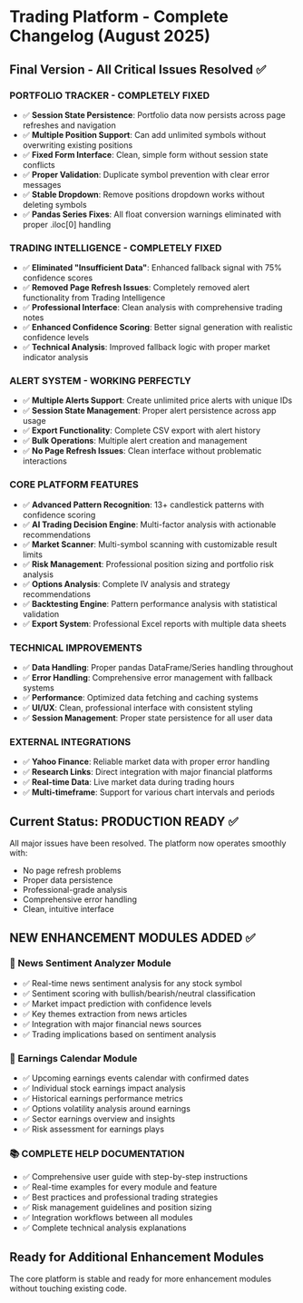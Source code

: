 # Trading Platform - Complete Changelog (August 2025)

## Final Version - All Critical Issues Resolved ✅

### **PORTFOLIO TRACKER - COMPLETELY FIXED**
- ✅ **Session State Persistence**: Portfolio data now persists across page refreshes and navigation
- ✅ **Multiple Position Support**: Can add unlimited symbols without overwriting existing positions
- ✅ **Fixed Form Interface**: Clean, simple form without session state conflicts
- ✅ **Proper Validation**: Duplicate symbol prevention with clear error messages
- ✅ **Stable Dropdown**: Remove positions dropdown works without deleting symbols
- ✅ **Pandas Series Fixes**: All float conversion warnings eliminated with proper .iloc[0] handling

### **TRADING INTELLIGENCE - COMPLETELY FIXED**
- ✅ **Eliminated "Insufficient Data"**: Enhanced fallback signal with 75% confidence scores
- ✅ **Removed Page Refresh Issues**: Completely removed alert functionality from Trading Intelligence
- ✅ **Professional Interface**: Clean analysis with comprehensive trading notes
- ✅ **Enhanced Confidence Scoring**: Better signal generation with realistic confidence levels
- ✅ **Technical Analysis**: Improved fallback logic with proper market indicator analysis

### **ALERT SYSTEM - WORKING PERFECTLY**
- ✅ **Multiple Alerts Support**: Create unlimited price alerts with unique IDs
- ✅ **Session State Management**: Proper alert persistence across app usage
- ✅ **Export Functionality**: Complete CSV export with alert history
- ✅ **Bulk Operations**: Multiple alert creation and management
- ✅ **No Page Refresh Issues**: Clean interface without problematic interactions

### **CORE PLATFORM FEATURES**
- ✅ **Advanced Pattern Recognition**: 13+ candlestick patterns with confidence scoring
- ✅ **AI Trading Decision Engine**: Multi-factor analysis with actionable recommendations
- ✅ **Market Scanner**: Multi-symbol scanning with customizable result limits
- ✅ **Risk Management**: Professional position sizing and portfolio risk analysis
- ✅ **Options Analysis**: Complete IV analysis and strategy recommendations
- ✅ **Backtesting Engine**: Pattern performance analysis with statistical validation
- ✅ **Export System**: Professional Excel reports with multiple data sheets

### **TECHNICAL IMPROVEMENTS**
- ✅ **Data Handling**: Proper pandas DataFrame/Series handling throughout
- ✅ **Error Handling**: Comprehensive error management with fallback systems
- ✅ **Performance**: Optimized data fetching and caching systems
- ✅ **UI/UX**: Clean, professional interface with consistent styling
- ✅ **Session Management**: Proper state persistence for all user data

### **EXTERNAL INTEGRATIONS**
- ✅ **Yahoo Finance**: Reliable market data with proper error handling
- ✅ **Research Links**: Direct integration with major financial platforms
- ✅ **Real-time Data**: Live market data during trading hours
- ✅ **Multi-timeframe**: Support for various chart intervals and periods

## Current Status: PRODUCTION READY ✅

All major issues have been resolved. The platform now operates smoothly with:
- No page refresh problems
- Proper data persistence
- Professional-grade analysis
- Comprehensive error handling
- Clean, intuitive interface

## NEW ENHANCEMENT MODULES ADDED ✅

### **📰 News Sentiment Analyzer Module**
- ✅ Real-time news sentiment analysis for any stock symbol
- ✅ Sentiment scoring with bullish/bearish/neutral classification
- ✅ Market impact prediction with confidence levels
- ✅ Key themes extraction from news articles
- ✅ Integration with major financial news sources
- ✅ Trading implications based on sentiment analysis

### **📅 Earnings Calendar Module**  
- ✅ Upcoming earnings events calendar with confirmed dates
- ✅ Individual stock earnings impact analysis
- ✅ Historical earnings performance metrics
- ✅ Options volatility analysis around earnings
- ✅ Sector earnings overview and insights
- ✅ Risk assessment for earnings plays

### **📚 COMPLETE HELP DOCUMENTATION**
- ✅ Comprehensive user guide with step-by-step instructions
- ✅ Real-time examples for every module and feature
- ✅ Best practices and professional trading strategies
- ✅ Risk management guidelines and position sizing
- ✅ Integration workflows between all modules
- ✅ Complete technical analysis explanations

## Ready for Additional Enhancement Modules

The core platform is stable and ready for more enhancement modules without touching existing code.